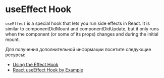 # useEffect Hook

`useEffect` is a special hook that lets you run side effects in React. It is similar to componentDidMount and componentDidUpdate, but it only runs when the component (or some of its props) changes and during the initial mount.

Для получения дополнительной информации посетите следующие ресурсы:

- [Using the Effect Hook](https://react.dev/reference/react/useEffect)
- [React useEffect Hook by Example](https://www.robinwieruch.de/react-useeffect-hook/)
